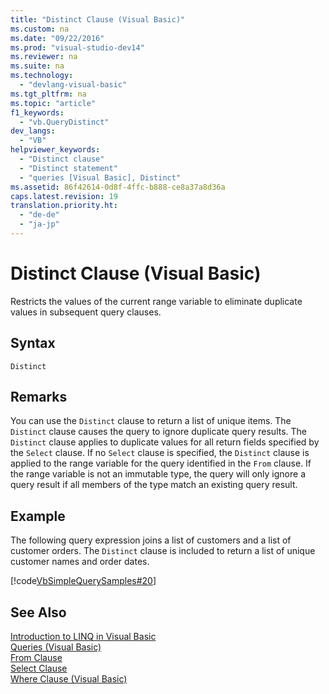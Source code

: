 ```yaml
---
title: "Distinct Clause (Visual Basic)"
ms.custom: na
ms.date: "09/22/2016"
ms.prod: "visual-studio-dev14"
ms.reviewer: na
ms.suite: na
ms.technology: 
  - "devlang-visual-basic"
ms.tgt_pltfrm: na
ms.topic: "article"
f1_keywords: 
  - "vb.QueryDistinct"
dev_langs: 
  - "VB"
helpviewer_keywords: 
  - "Distinct clause"
  - "Distinct statement"
  - "queries [Visual Basic], Distinct"
ms.assetid: 86f42614-0d8f-4ffc-b888-ce8a37a8d36a
caps.latest.revision: 19
translation.priority.ht: 
  - "de-de"
  - "ja-jp"
---
```

# Distinct Clause (Visual Basic)
Restricts the values of the current range variable to eliminate duplicate values in subsequent query clauses.  
  
## Syntax  
  
```  
Distinct  
```  
  
## Remarks  
 You can use the `Distinct` clause to return a list of unique items. The `Distinct` clause causes the query to ignore duplicate query results. The `Distinct` clause applies to duplicate values for all return fields specified by the `Select` clause. If no `Select` clause is specified, the `Distinct` clause is applied to the range variable for the query identified in the `From` clause. If the range variable is not an immutable type, the query will only ignore a query result if all members of the type match an existing query result.  
  
## Example  
 The following query expression joins a list of customers and a list of customer orders. The `Distinct` clause is included to return a list of unique customer names and order dates.  
  
 [!code[VbSimpleQuerySamples#20](../vs140/codesnippet/VisualBasic/distinct-clause--visual-basic-_1.vb)]  
  
## See Also  
 [Introduction to LINQ in Visual Basic](../vs140/introduction-to-linq-in-visual-basic.md)   
 [Queries (Visual Basic)](../vs140/queries--visual-basic-.md)   
 [From Clause](../vs140/from-clause--visual-basic-.md)   
 [Select Clause](../vs140/select-clause--visual-basic-.md)   
 [Where Clause (Visual Basic)](../vs140/where-clause--visual-basic-.md)